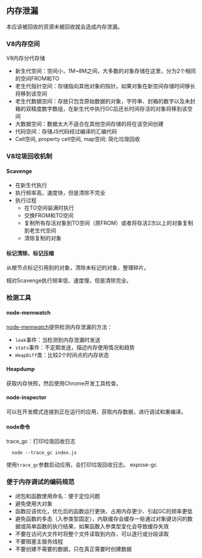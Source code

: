 ## 内存泄漏

本应该被回收的资源未被回收就会造成内存泄漏。

### V8内存空间

V8内存分代存储

* 新生代空间：空间小，1M~8M之间，大多数的对象存储在这里，分为2个相同的空间FROM和TO
* 老生代指针空间：存储指向其他对象的指针。如果对象在新空间存储时间够长将移到该空间
* 老生代数据空间：存放只包含原始数据的对象，字符串、封箱的数字以及未封箱的双精度数字数组，在新生代中执行GC后还长时间存活的对象将移到该空间
* 大数据空间：数据太大不适合在其他空间存储的将在该空间创建
* 代码空间：存储JS代码经过编译的汇编代码
* Cell空间, property cell空间, map空间: 简化垃圾回收

### V8垃圾回收机制

#### Scavenge

* 在新生代执行
* 执行频率高，速度快，但是清除不完全
* 执行过程
  * 在TO空间装满时执行
  * 交换FROM和TO空间
  * 复制所有存活对象到TO空间（原FROM）或者将存活2次以上的对象复制到老生代空间
  * 清除复制的对象

#### 标记清除、标记压缩

从根节点标记引用到的对象，清除未标记的对象，整理碎片。

相对Scavenge执行频率低、速度慢，但是清除完全。

### 检测工具

#### node-memwatch

[node-memwatch](https://www.npmjs.com/package/node-memwatch)提供检测内存泄漏的方法：

* `leak`事件：当检测到内存泄漏时发送
* `stats`事件：不定期发送，描述内存使用情况和趋势
* `HeapDiff`类：比较2个时间点的内存状态

#### Heapdump

获取内存快照，然后使用Chrome开发工具检查。

#### node-inspector

可以在开发模式连接到正在运行的应用，获取内存数据，进行调试和重编译。

#### node命令

trace_gc：打印垃圾回收日志

```
  node --trace_gc index.js
```

使用`trace_gc`参数启动应用，会打印垃圾回收日志。
expose-gc

### 便于内存调试的编码规范

* 闭包和函数使用命名：便于定位问题
* 避免使用大对象
* 函数应该优化，优化后的函数运行更快、占用内存更少、引起GC的频率更低
* 避免函数的多态（入参类型固定），内联缓存会缓存一些通过对象键访问的数据或简单函数的执行结果，如果函数入参类型变化会导致缓存失效
* 不要在访问大文件时将整个文件读取到内存，可以逐行或分段读取
* 不要阻塞主服务线程
* 不要创建不需要的数据，只在真正需要时创建数据
